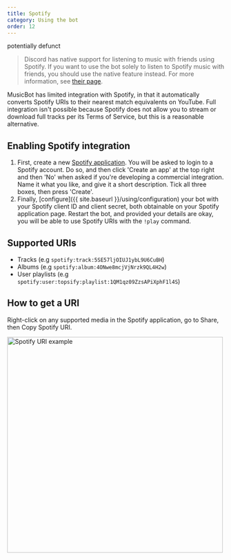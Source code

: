 ```yaml
---
title: Spotify
category: Using the bot
order: 12
---
```


potentially defunct

> Discord has native support for listening to music with friends using Spotify. If you want to use the bot solely to listen to Spotify music with friends, you should use the native feature instead. For more information, see [their page](https://support.spotify.com/uk/using_spotify/app_integrations/discord/).

MusicBot has limited integration with Spotify, in that it automatically converts Spotify URIs to their nearest match equivalents on YouTube. Full integration isn't possible because Spotify does not allow you to stream or download full tracks per its Terms of Service, but this is a reasonable alternative.

## Enabling Spotify integration

1. First, create a new [Spotify application](https://beta.developer.spotify.com/dashboard/applications). You will be asked to login to a Spotify account. Do so, and then click 'Create an app' at the top right and then 'No' when asked if you're developing a commercial integration. Name it what you like, and give it a short description. Tick all three boxes, then press 'Create'.
2. Finally, [configure]({{ site.baseurl }}/using/configuration) your bot with your Spotify client ID and client secret, both obtainable on your Spotify application page. Restart the bot, and provided your details are okay, you will be able to use Spotify URIs with the `!play` command.

## Supported URIs

* Tracks (e.g `spotify:track:5SE57ljOIUJ1ybL9U6CuBH`)
* Albums (e.g `spotify:album:4ONwe8mcjVjNrzk9QL4H2w`)
* User playlists (e.g `spotify:user:topsify:playlist:1QM1qz09ZzsAPiXphF1l4S`)

## How to get a URI
Right-click on any supported media in the Spotify application, go to Share, then Copy Spotify URI.

<img class="doc-img" src="{{ site.baseurl }}/images/spotify-uri.png" alt="Spotify URI example" style="width: 500px;"/>
